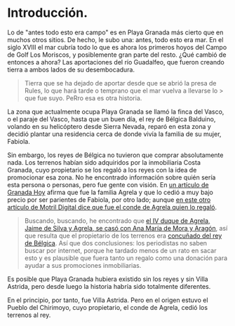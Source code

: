 # Introducción.

Lo de "antes todo esto era campo" es en Playa Granada más cierto que
en muchos otros sitios. De hecho, le subo una: antes, todo esto era
mar. En el siglo XVIII el mar cubría todo lo que es ahora los primeros
hoyos del Campo de Golf Los Moriscos, y posiblemente gran parte del
resto. ¿Qué cambió de entonces a ahora? Las aportaciones del río
Guadalfeo, que fueron creando tierra a ambos lados de su
desembocadura. 

> Tierra que se ha dejado de aportar desde que se abrió la presa de
> Rules, lo que hará tarde o temprano que el mar vuelva a llevarse lo
	> que fue suyo. PeRro esa es otra historia.

La zona que actualmente ocupa Playa Granada se llamó la finca del
Vasco, o el paraje del Vasco, hasta que un buen día, el rey de Bélgica
Balduino, volando en su helicóptero desde Sierra Nevada, reparó en
esta zona y decidió plantar una residencia cerca de donde vivía la
familia de su mujer, Fabiola.

Sin embargo, los reyes de Bélgica no tuvieron que comprar
absolutamente nada. Los terrenos habían sido adquiridos por la
inmobiliaria Costa Granada, cuyo propietario se los regaló a los reyes
con la idea de promocionar esa zona. No he encontrado información
sobre quién sería esta persona o personas, pero fue gente con
visión. En [un artículo de Granada
Hoy](https://www.granadahoy.com/granada/Villa-Astrida-queda-epoca-dorada_0_709429403.html)
afirma que fue la familia Agrela y que lo cedió a muy bajo precio por
ser parientes de Fabiola, por otro lado; aunque [en este otro artículo
de Motril Digital dice que fue el conde de Agrela quien lo
regaló](http://motrildigital.mobile.blogia.com/2011/agosto.php).

> Buscando, buscando, he encontrado que [el IV duque de Agrela, Jaime
de Silva y Agrela, se casó con Ana María de Mora y
Aragón](https://es-es.facebook.com/notes/enrique-lafuente-mu%C3%B1oz/memoria-de-la-realeza-espa%C3%B1ola-de-aquellos-barros-vienen-estos-lodos/3393784494769/),
> así que resulta que el propietario de los terrenos era [concuñado
del rey de
Bélgica](https://es.wikipedia.org/wiki/Fabiola_de_Mora_y_Arag%C3%B3n#Familia). Así
que dos conclusiones: los periodistas no saben buscar por internet,
porque he tardado menos de un rato en sacar esto y es plausible que
fuera tanto un regalo como una donación para ayudar a sus promociones
inmobiliarias. 

Es posible que Playa Granada hubiera existido sin los reyes y
sin Villa Astrida, pero desde luego la historia habría sido totalmente
diferentes.

En el principio, por tanto, fue Villa Astrida. Pero en el origen
estuvo el Pueblo del Chirimoyo, cuyo propietario, el conde de Agrela,
cedió los terrenos al rey.

